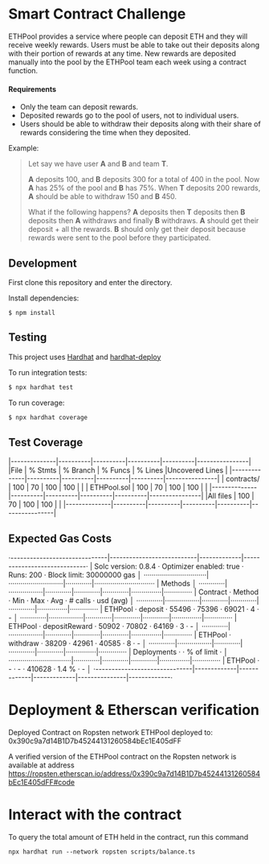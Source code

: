 # Smart Contract Challenge

ETHPool provides a service where people can deposit ETH and they will receive weekly rewards. Users must be able to take out their deposits along with their portion of rewards at any time. New rewards are deposited manually into the pool by the ETHPool team each week using a contract function.

#### Requirements

- Only the team can deposit rewards.
- Deposited rewards go to the pool of users, not to individual users.
- Users should be able to withdraw their deposits along with their share of rewards considering the time when they deposited.

Example:

> Let say we have user **A** and **B** and team **T**.
>
> **A** deposits 100, and **B** deposits 300 for a total of 400 in the pool. Now **A** has 25% of the pool and **B** has 75%. When **T** deposits 200 rewards, **A** should be able to withdraw 150 and **B** 450.
>
> What if the following happens? **A** deposits then **T** deposits then **B** deposits then **A** withdraws and finally **B** withdraws.
> **A** should get their deposit + all the rewards.
> **B** should only get their deposit because rewards were sent to the pool before they participated.

## Development

First clone this repository and enter the directory.

Install dependencies:

```
$ npm install
```

## Testing

This project uses [Hardhat](https://hardhat.dev) and [hardhat-deploy](https://github.com/wighawag/hardhat-deploy)

To run integration tests:

```sh
$ npx hardhat test
```

To run coverage:

```sh
$ npx hardhat coverage
```

## Test Coverage

  |--------------|----------|----------|----------|----------|----------------|
  |File          |  % Stmts | % Branch |  % Funcs |  % Lines |Uncovered Lines |
  |--------------|----------|----------|----------|----------|----------------|
  | contracts/   |      100 |       70 |      100 |      100 |                |
  |  ETHPool.sol |      100 |       70 |      100 |      100 |                |
  |--------------|----------|----------|----------|----------|----------------|
  |All files     |      100 |       70 |      100 |      100 |                |
  |--------------|----------|----------|----------|----------|----------------|

## Expected Gas Costs

  ·------------------------------|---------------------------|-------------|-----------------------------·
  |     Solc version: 0.8.4      ·  Optimizer enabled: true  ·  Runs: 200  ·  Block limit: 30000000 gas  │
  ·······························|···························|·············|······························
  |  Methods                                                                                             │
  ·············|·················|·············|·············|·············|···············|··············
  |  Contract  ·  Method         ·  Min        ·  Max        ·  Avg        ·  # calls      ·  usd (avg)  │
  ·············|·················|·············|·············|·············|···············|··············
  |  ETHPool   ·  deposit        ·      55496  ·      75396  ·      69021  ·            4  ·          -  │
  ·············|·················|·············|·············|·············|···············|··············
  |  ETHPool   ·  depositReward  ·      50902  ·      70802  ·      64169  ·            3  ·          -  │
  ·············|·················|·············|·············|·············|···············|··············
  |  ETHPool   ·  withdraw       ·      38209  ·      42961  ·      40585  ·            8  ·          -  │
  ·············|·················|·············|·············|·············|···············|··············
  |  Deployments                 ·                                         ·  % of limit   ·             │
  ·······························|·············|·············|·············|···············|··············
  |  ETHPool                     ·          -  ·          -  ·     410628  ·        1.4 %  ·          -  │
  ·------------------------------|-------------|-------------|-------------|---------------|-------------·

# Deployment & Etherscan verification

Deployed Contract on Ropsten network
ETHPool deployed to: 0x390c9a7d14B1D7b45244131260584bEc1E405dFF

A verified version of the ETHPool contract on the Ropsten network is available at address
https://ropsten.etherscan.io/address/0x390c9a7d14B1D7b45244131260584bEc1E405dFF#code

# Interact with the contract

To query the total amount of ETH held in the contract, run this command

```shell
npx hardhat run --network ropsten scripts/balance.ts
```
